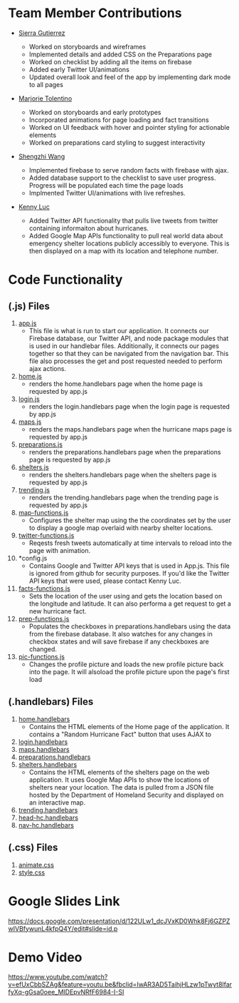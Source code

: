 # Team Member Contributions
* [Sierra Gutierrez](https://github.com/sierracaitlin)<br />
   * Worked on storyboards and wireframes
   * Implemented details and added CSS on the Preparations page
   * Worked on checklist by adding all the items on firebase
   * Added early Twitter UI/animations
   * Updated overall look and feel of the app by implementing dark mode to all pages
* [Marjorie Tolentino](https://github.com/marj-nt)<br />
   * Worked on storyboards and early prototypes
   * Incorporated animations for page loading and fact transitions
   * Worked on UI feedback with hover and pointer styling for actionable
   elements
   * Worked on preparations card styling to suggest interactivity

* [Shengzhi Wang](https://github.com/ShengzhiW)<br />
    * Implemented firebase to serve random facts with firebase with ajax.
    * Added database support to the checklist to save user progress. Progress will be populated each time the page loads 
    * Implmented Twitter UI/animations with live refreshes.

* [Kenny Luc](https://github.com/kennyyluc)<br />
    * Added Twitter API functionality that pulls live tweets from twitter containing informaiton about hurricanes.
    * Added Google Map APIs functionality to pull real world data about emergency shelter locations publicly accessibly to everyone. This is then displayed on a map with its location and telephone number.

# Code Functionality 
## (.js) Files
1. [app.js](app.js)
      * This file is what is run to start our application. It connects our Firebase database, our Twitter API, and node package modules that is used in our handlebar files. Additionally, it connects our pages together so that they can be navigated from the navigation bar. This file also processes the get and post requested needed to perform ajax actions. 
2. [home.js](routes/home.js)
      * renders the home.handlebars page when the home page is requested by app.js
3. [login.js](routes/login.js)
      * renders the login.handlebars page when the login page is requested by app.js
4. [maps.js](routes/maps.js)
      * renders the maps.handlebars page when the hurricane maps page is requested by app.js
5. [preparations.js](routes/preparations.js)
      * renders the preparations.handlebars page when the preparations page is requested by app.js
6. [shelters.js](routes/shelters.js)
      * renders the shelters.handlebars page when the shelters page is requested by app.js
7. [trending.js](routes/trending.js)
      * renders the trending.handlebars page when the trending page is requested by app.js
8. [map-functions.js](public/script/map-functions.js)
      * Configures the shelter map using the the coordinates set by the user to display a google map overlaid with nearby shelter locations.
9. [twitter-functions.js](public/script/twitter-functions.js)
      * Reqests fresh tweets automatically at time intervals to reload into the page with animation.
10. *config.js
      * Contains Google and Twitter API keys that is used in App.js. This file is ignored from github for security purposes. If you'd like the Twitter API keys that were used, please contact Kenny Luc.
11. [facts-functions.js](public/script/facts-functions.js)
      * Sets the location of the user using and gets the location based on the longitude and latitude. It can also performa a get request to get a new hurricane fact.
12. [prep-functions.js](public/script/prep-functions.js)
      * Populates the checkboxes in preparations.handlebars using the data from the firebase database. It also watches for any changes in checkbox states and will save firebase if any checkboxes are changed.
13. [pic-functions.js](public/script/pic-functions.js)
      * Changes the profile picture and loads the new profile picture back into the page. It will alsoload the profile picture upon the page's first load

## (.handlebars) Files
1. [home.handlebars](views/home.handlebars)
   * Contains the HTML elements of the Home page of the application. It contains a "Random Hurricane Fact" button that uses AJAX to
2. [login.handlebars](views/login.handlebars)
3. [maps.handlebars](views/maps.handlebars)
4. [preparations.handlebars](views/preparations.handlebars)
5. [shelters.handlebars](views/shelters.handlebars)
    * Contains the HTML elements of the shelters page on the web application. It uses Google Map APIs to show the locations of shelters near your location. The data is pulled from a JSON file hosted by the Department of Homeland Security and displayed on an interactive map.
6. [trending.handlebars](views/trending.handlebars)
7. [head-hc.handlebars](views/partials/head-hc.handlebars)
8. [nav-hc.handlebars](views/partials/nav-hc.handlebars)

## (.css) Files
1. [animate.css](public/stylesheets/animate.css)
2. [style.css](public/stylesheets/style.css)

# Google Slides Link
https://docs.google.com/presentation/d/122ULw1_dcJVxKD0Whk8Fj6GZPZwIVBfywunL4kfpQ4Y/edit#slide=id.p
# Demo Video
https://www.youtube.com/watch?v=efUxCbbSZAg&feature=youtu.be&fbclid=IwAR3AD5TaihjHLzw1pTwyt8lfarfyXq-gGsa0oee_MIDEpvNRfF6984-I-SI
